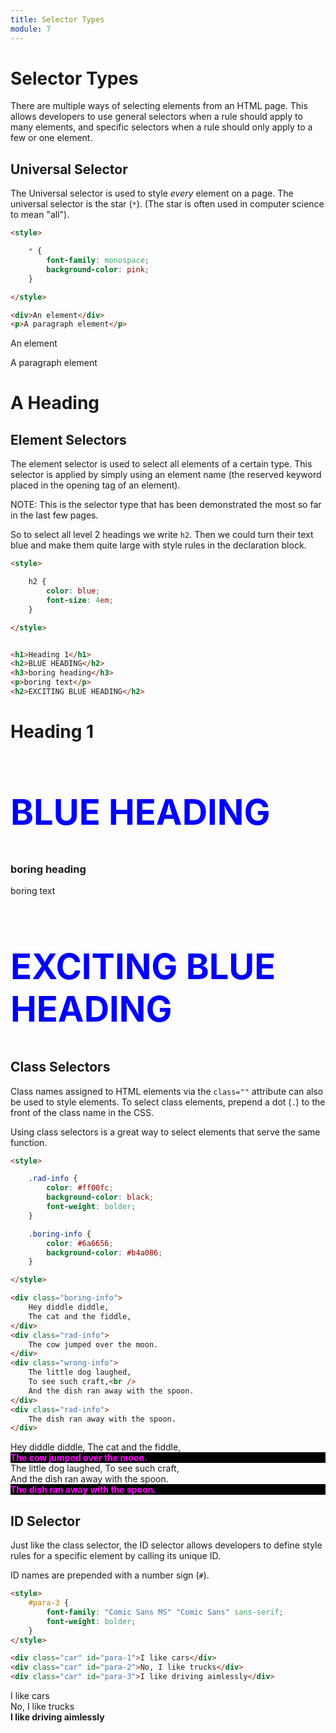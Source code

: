 ```yaml
---
title: Selector Types
module: 7
---
```


# Selector Types

There are multiple ways of selecting elements from an HTML page. This allows developers to use general selectors when a rule should apply to many elements, and specific selectors when a rule should only apply to a few or one element.

## Universal Selector

The Universal selector is used to style _every_ element on a page. The universal selector is the star (`*`). (The star is often used in computer science to mean "all").

```html
<style>

    * {
        font-family: monospace;
        background-color: pink;
    }

</style>

<div>An element</div>
<p>A paragraph element</p>
```

<div class="displayed_code_example all">
<style>

    .all, #all {
        font-family: monospace;
        background-color: pink;
    }

</style>

<div class="all">An element</div>
<p class="all">A paragraph element</p>
<h1 class="all" id="all">A Heading</h1>
</div>



## Element Selectors

The element selector is used to select all elements of a certain type. This selector is applied by simply using an element name (the reserved keyword placed in the opening tag of an element).

NOTE: This is the selector type that has been demonstrated the most so far in the last few pages.

So to select all level 2 headings we write `h2`. Then we could turn their text blue and make them quite large with style rules in the declaration block.


```html
<style>

    h2 {
        color: blue;
        font-size: 4em;
    }

</style>


<h1>Heading 1</h1>
<h2>BLUE HEADING</h2>
<h3>boring heading</h3>
<p>boring text</p>
<h2>EXCITING BLUE HEADING</h2>
```
<div class="displayed_code_example">
<style>
    .h2 {
        color: blue;
        font-size: 4em;
    }
</style>

<h1>Heading 1</h1>
<h2 class="h2">BLUE HEADING</h2>
<h3>boring heading</h3>
<p>boring text</p>
<h2 class="h2">EXCITING BLUE HEADING</h2>
</div>


## Class Selectors

Class names assigned to HTML elements via the `class=""` attribute can also be used to style elements. To select class elements, prepend a dot (`.`) to the front of the class name in the CSS.

Using class selectors is a great way to select elements that serve the same function.

```html
<style>

    .rad-info {
        color: #ff00fc;
        background-color: black;
        font-weight: bolder;
    }

    .boring-info {
        color: #6a6656;
        background-color: #b4a086;
    }

</style>

<div class="boring-info">
    Hey diddle diddle,
    The cat and the fiddle,
</div>
<div class="rad-info">
    The cow jumped over the moon.
</div>
<div class="wrong-info">
    The little dog laughed,
    To see such craft,<br />
    And the dish ran away with the spoon.
</div>
<div class="rad-info">
    The dish ran away with the spoon.
</div>
```

<div class="displayed_code_example">
<style>
    /*
    Notice that the class name matches the one given to
    two div elements below.
    Its prepended with a single dot. */
    .rad-info {
        color: #ff00fc;
        background-color: black;
        font-weight: bolder;
    }

    .boring-info {
        color: #6a6656;
        background-color: #b4a086;
    }

</style>

<div class="boring-info">
    Hey diddle diddle,
    The cat and the fiddle,
</div>
<div class="rad-info">
    The cow jumped over the moon.
</div>
<div class="wrong-info">
    The little dog laughed,
    To see such craft,<br />
    And the dish ran away with the spoon.
</div>
<div class="rad-info">
    The dish ran away with the spoon.
</div>
</div>


## ID Selector

Just like the class selector, the ID selector allows developers to define style rules for a specific element by calling its unique ID.

ID names are prepended with a number sign (`#`).

```html
<style>
    #para-3 {
        font-family: "Comic Sans MS" "Comic Sans" sans-serif;
        font-weight: bolder;
    }
</style>

<div class="car" id="para-1">I like cars</div>
<div class="car" id="para-2">No, I like trucks</div>
<div class="car" id="para-3">I like driving aimlessly</div>
```
<div class="displayed_code_example">
<style>
    #para-3 {
        font-family: "Comic Sans MS" "Comic Sans" sans-serif;
        font-weight: bolder;
    }
</style>

<div class="car" id="para-1">I like cars</div>
<div class="car" id="para-2">No, I like trucks</div>
<div class="car" id="para-3">I like driving aimlessly</div>
</div>
